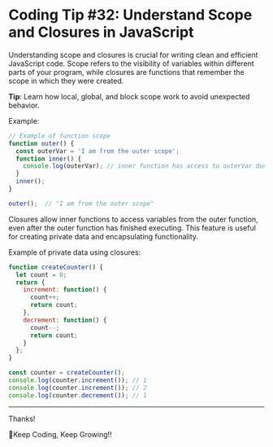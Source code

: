 # Coding Tip #32: Understand Scope and Closures in JavaScript

Understanding scope and closures is crucial for writing clean and efficient JavaScript code. Scope refers to the visibility of variables within different parts of your program, while closures are functions that remember the scope in which they were created.

**Tip**: Learn how local, global, and block scope work to avoid unexpected behavior.

Example:
```js
// Example of function scope
function outer() {
  const outerVar = 'I am from the outer scope';
  function inner() {
    console.log(outerVar); // inner function has access to outerVar due to closure
  }
  inner();
}

outer();  // "I am from the outer scope"
```

Closures allow inner functions to access variables from the outer function, even after the outer function has finished executing. This feature is useful for creating private data and encapsulating functionality.

Example of private data using closures:
```js
function createCounter() {
  let count = 0;
  return {
    increment: function() {
      count++;
      return count;
    },
    decrement: function() {
      count--;
      return count;
    }
  };
}

const counter = createCounter();
console.log(counter.increment()); // 1
console.log(counter.increment()); // 2
console.log(counter.decrement()); // 1
```


---

Thanks!


🚀Keep Coding, Keep Growing!!
